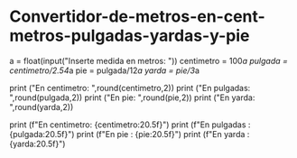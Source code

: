 # Convertidor-de-metros-en-cent-metros-pulgadas-yardas-y-pie
a = float(input("Inserte medida en metros: "))
centimetro = 100*a
pulgada = centimetro/2.54*a
pie = pulgada/12*a
yarda = pie/3*a

print ("En centimetro: ",round(centimetro,2))
print ("En pulgadas: ",round(pulgada,2))
print ("En pie: ",round(pie,2))
print ("En yarda: ",round(yarda,2))

print (f"En centimetro: {centimetro:20.5f}")
print (f"En pulgadas  : {pulgada:20.5f}")
print (f"En pie       : {pie:20.5f}")
print (f"En yarda     : {yarda:20.5f}")
